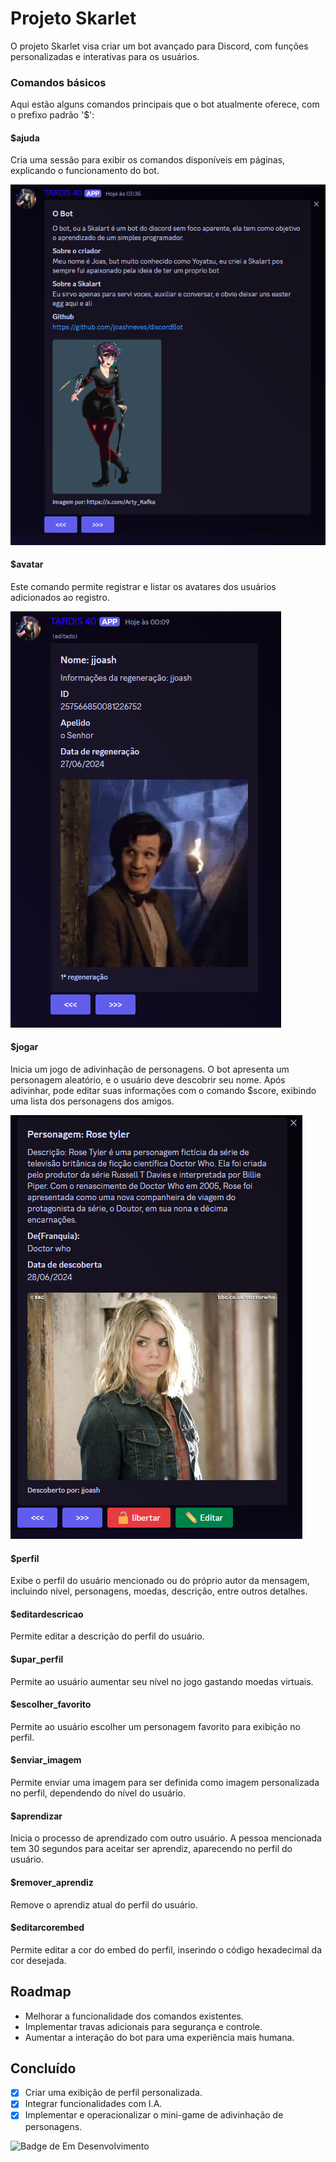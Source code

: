# Projeto Skarlet

O projeto Skarlet visa criar um bot avançado para Discord, com funções personalizadas e interativas para os usuários.

### Comandos básicos
Aqui estão alguns comandos principais que o bot atualmente oferece, com o prefixo padrão '$':

#### $ajuda
Cria uma sessão para exibir os comandos disponíveis em páginas, explicando o funcionamento do bot.

![imagem_info](img/imagem_avatar_readme.PNG)

#### $avatar
Este comando permite registrar e listar os avatares dos usuários adicionados ao registro.

![imagem_avatar](img/avatar_readme_test.PNG)

#### $jogar
Inicia um jogo de adivinhação de personagens. O bot apresenta um personagem aleatório, e o usuário deve descobrir seu nome. Após adivinhar, pode editar suas informações com o comando $score, exibindo uma lista dos personagens dos amigos.

![imagem_score](img/imagem_score.PNG)

#### $perfil
Exibe o perfil do usuário mencionado ou do próprio autor da mensagem, incluindo nível, personagens, moedas, descrição, entre outros detalhes.

#### $editardescricao
Permite editar a descrição do perfil do usuário.

#### $upar_perfil
Permite ao usuário aumentar seu nível no jogo gastando moedas virtuais.

#### $escolher_favorito
Permite ao usuário escolher um personagem favorito para exibição no perfil.

#### $enviar_imagem
Permite enviar uma imagem para ser definida como imagem personalizada no perfil, dependendo do nível do usuário.

#### $aprendizar
Inicia o processo de aprendizado com outro usuário. A pessoa mencionada tem 30 segundos para aceitar ser aprendiz, aparecendo no perfil do usuário.

#### $remover_aprendiz
Remove o aprendiz atual do perfil do usuário.

#### $editarcorembed
Permite editar a cor do embed do perfil, inserindo o código hexadecimal da cor desejada.

## Roadmap

- Melhorar a funcionalidade dos comandos existentes.
- Implementar travas adicionais para segurança e controle.
- Aumentar a interação do bot para uma experiência mais humana.

## Concluído

- [x] Criar uma exibição de perfil personalizada.
- [x] Integrar funcionalidades com I.A.
- [x] Implementar e operacionalizar o mini-game de adivinhação de personagens.

![Badge de Em Desenvolvimento](http://img.shields.io/static/v1?label=STATUS&message=EM%20DESENVOLVIMENTO&color=GREEN&style=for-the-badge)

